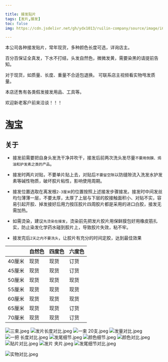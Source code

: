 ```yaml
---

title: 接发贴片
tags: [发片,接发]
toc: false
img: https://cdn.jsdelivr.net/gh/ydx1013/ruilin-company/source/image/iCGGUf.jpeg

---
```



本公司各种接发贴片，常年现货，多种颜色长度可选，详询店主。

百分百保证全真发，下水不打结，头发自然色，微微发黄，需要染黑的请提前告知。


对于现货，如质量、长度、重量不合适包退换。 可联系店主视频看实物甩发质量。

本店还售有各类假发接发用品、工具等。

欢迎新老客户前来洽谈！！！

# [淘宝](https://shop128750684.taobao.com/) 
 
## 关于

- 接发前需要把自身头发洗干净并吹干，接发后前两次洗头发尽量`不要用倒膜、焗油和护发素之类的产品`。

- 接发时两片对贴，不要单片贴上去，对贴后`不要留空隙`以防缝隙流入洗发水护发素等碱性物质，破坏胶片粘性，影响使用周期。

- 接发位置选取在离发根`2-3厘米`的位置按照上述接发步骤接发。接发时中间发丝均匀薄薄一层，不要太厚，太厚了上层与下层的胶接触面积小、对贴不实，容易引起开胶、掉发接好后用力按压胶片四周胶片都是采用的进口白胶，接发无需加热。

- 如需烫染，建议`先烫染在接发`，烫染前先把发片胶片用保鲜膜包好用橡皮筋扎实，防止染发化学药水碰到胶片上，导致胶片失效，粘不牢。

- 接发完后`2天之内不要洗头`，让胶片有充分的时间定胶，达到最佳效果
 
 




|        | 自然色 | 四度色 | 六度色 |
|--------|--------|--------|--------|
| 40厘米 | 现货   | 现货   | 订货   |
| 45厘米 | 现货   | 现货   | 订货   |
| 50厘米 | 现货   | 现货   | 现货   |
| 55厘米 | 现货   | 现货   | 现货   |
| 60厘米 | 现货   | 现货   | 现货   |
| 65厘米 | 现货   | 现货   | 订货   |
| 70厘米 | 现货   | 现货   | 订货   |



![三束.jpeg](https://cdn.jsdelivr.net/gh/ydx1013/ruilin-company/source/image/rcrKnh.jpeg)
![发片长度对比.jpeg](https://cdn.jsdelivr.net/gh/ydx1013/ruilin-company/source/image/I1t9ql.jpeg)
![一束 20支.jpeg](https://cdn.jsdelivr.net/gh/ydx1013/ruilin-company/source/image/67WvGD.jpeg)
![发量对比.jpeg](https://cdn.jsdelivr.net/gh/ydx1013/ruilin-company/source/image/tsbQ9b.jpeg)
![一把 长度对比.jpeg](https://cdn.jsdelivr.net/gh/ydx1013/ruilin-company/source/image/nPQXTr.jpeg)
![发尾细节.jpeg](https://cdn.jsdelivr.net/gh/ydx1013/ruilin-company/source/image/yb5coj.jpeg)
![颜色细节.jpeg](https://cdn.jsdelivr.net/gh/ydx1013/ruilin-company/source/image/Oa7w0t.jpeg)
![颜色对比.jpeg](https://cdn.jsdelivr.net/gh/ydx1013/ruilin-company/source/image/pP0FKX.jpeg)
![贴片对比.jpeg](https://cdn.jsdelivr.net/gh/ydx1013/ruilin-company/source/image/jzZK4c.jpeg)
![发片 夹片.jpeg](https://cdn.jsdelivr.net/gh/ydx1013/ruilin-company/source/image/R8GkLH.jpeg)
![发尾细节对比.jpeg](https://cdn.jsdelivr.net/gh/ydx1013/ruilin-company/source/image/Mu4snj.jpeg)

![实物对比.jpeg](https://cdn.jsdelivr.net/gh/ydx1013/ruilin-company/source/image/iCGGUf.jpeg)







